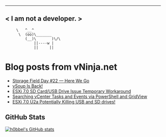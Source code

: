 
 ----------------------
< I am not a developer. >
 ----------------------
         \   ^__^ 
          \  (oo)\_______
             (__)\       )\/\
                 ||----w |
                 ||     ||
    

# Blog posts from vNinja.net
<!-- BLOG-POST-LIST:START -->
- [Storage Field Day #22 — Here We Go](https://vninja.net/2021/07/30/sfd22-here-we-go.md/)
- [vSoup Is Back!](https://vninja.net/2021/06/30/vsoup-is-back/)
- [ESXi 7.0 SD Card/USB Drive Issue Temporary Workaround](https://vninja.net/2021/06/01/esxi-7.0-sd-card-issue-temporary-workaround/)
- [Searching vCenter Tasks and Events via PowerShell and GridView](https://vninja.net/2021/05/19/searching-vcenter-tasks-and-events-via-powershell/)
- [ESXi 7.0 U2a Potentially Killing USB and SD drives!](https://vninja.net/2021/05/18/esxi-7.0-u2a-killing-usb-and.sd-drives/)
<!-- BLOG-POST-LIST:END -->

## GitHub Stats
[![h0bbel's GitHub stats](https://github-readme-stats.vercel.app/api?username=h0bbel&count_private=true&show_icons=true&theme=dark)](https://github.com/anuraghazra/github-readme-stats)
